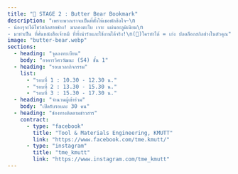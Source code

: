 ```yaml
---
title: "🎪 STAGE 2 : Butter Bear Bookmark"
description: "เพราะพวกเราจะเป็นที่ตั้งให้เธอพักฮีลใจ~\n
- น้องๆจะได้โชว์สกิลสายช่าง! มาลองตะไบ เจาะ แผ่นอะลูมิเนียม\n
- มาทำเป็น ที่คั่นหนังสือเจ้าหมี ที่ทั้งน่ารักและใช้งานได้จริง!\n(🤎)ใครทำได้ = เก่ง ปลดล็อกสกิลช่างในตัวคุณ"
image: "butter-bear.webp"
sections:
  - heading: "จุดลงทะเบียน"
    body: "อาคารวิศววัฒนะ (S4) ชั้น 1"
  - heading: "รอบเวลากิจกรรม"
    list:
      - "รอบที่ 1 : 10.30 - 12.30 น."
      - "รอบที่ 2 : 13.30 - 15.30 น."
      - "รอบที่ 3 : 15.30 - 17.30 น."
  - heading: "จำนวนผู้เข้าร่วม"
    body: "เปิดรับรอบละ 30 คน"
  - heading: "ช่องทางติดตามข่าวสาร"
    contract:
      - type: "facebook"
        title: "Tool & Materials Engineering, KMUTT"
        link: "https://www.facebook.com/tme.kmutt/"
      - type: "instagram"
        title: "tme_kmutt"
        link: "https://www.instagram.com/tme_kmutt"
---
```

